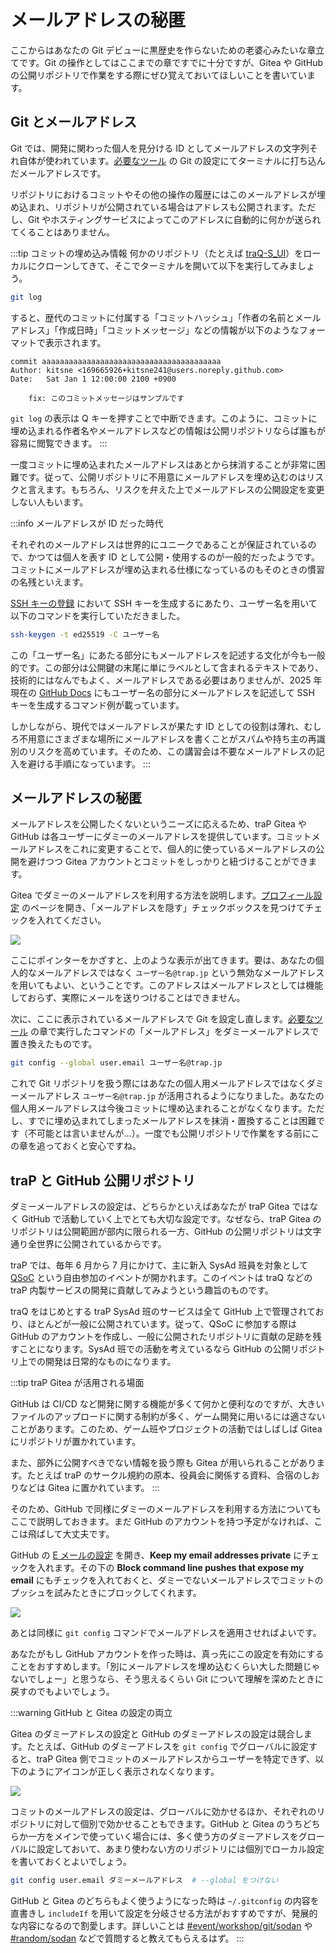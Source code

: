 # メールアドレスの秘匿

ここからはあなたの Git デビューに黒歴史を作らないための老婆心みたいな章立てです。Git の操作としてはここまでの章ですでに十分ですが、Gitea や GitHub の公開リポジトリで作業をする際にぜひ覚えておいてほしいことを書いています。

## Git とメールアドレス

Git では、開発に関わった個人を見分ける ID としてメールアドレスの文字列それ自体が使われています。[必要なツール](/text/chapter-1/requirements.html#git-の設定) の Git の設定にてターミナルに打ち込んだメールアドレスです。

リポジトリにおけるコミットやその他の操作の履歴にはこのメールアドレスが埋め込まれ、リポジトリが公開されている場合はアドレスも公開されます。ただし、Git やホスティングサービスによってこのアドレスに自動的に何かが送られてくることはありません。

:::tip コミットの埋め込み情報
何かのリポジトリ（たとえば [traQ-S_UI](https://github.com/traPtitech/traQ_S-UI)）をローカルにクローンしてきて、そこでターミナルを開いて以下を実行してみましょう。

```sh
git log
```

すると、歴代のコミットに付属する「コミットハッシュ」「作者の名前とメールアドレス」「作成日時」「コミットメッセージ」などの情報が以下のようなフォーマットで表示されます。

```
commit aaaaaaaaaaaaaaaaaaaaaaaaaaaaaaaaaaaaaaaa
Author: kitsne <169665926+kitsne241@users.noreply.github.com>
Date:   Sat Jan 1 12:00:00 2100 +0900

    fix: このコミットメッセージはサンプルです
```

`git log` の表示は Q キーを押すことで中断できます。このように、コミットに埋め込まれる作者名やメールアドレスなどの情報は公開リポジトリならば誰もが容易に閲覧できます。
:::

一度コミットに埋め込まれたメールアドレスはあとから抹消することが非常に困難です。従って、公開リポジトリに不用意にメールアドレスを埋め込むのはリスクと言えます。もちろん、リスクを弁えた上でメールアドレスの公開設定を変更しない人もいます。

:::info メールアドレスが ID だった時代

それぞれのメールアドレスは世界的にユニークであることが保証されているので、かつては個人を表す ID として公開・使用するのが一般的だったようです。コミットにメールアドレスが埋め込まれる仕様になっているのもそのときの慣習の名残といえます。

[SSH キーの登録](/text/chapter-1/gitea-ssh.html#ssh-%E3%82%AD%E3%83%BC%E3%81%AE%E7%94%9F%E6%88%90) において SSH キーを生成するにあたり、ユーザー名を用いて以下のコマンドを実行していただきました。
```sh
ssh-keygen -t ed25519 -C ユーザー名
```

この「ユーザー名」にあたる部分にもメールアドレスを記述する文化が今も一般的です。この部分は公開鍵の末尾に単にラベルとして含まれるテキストであり、技術的にはなんでもよく、メールアドレスである必要はありませんが、2025 年現在の [GitHub Docs](https://docs.github.com/ja/authentication/connecting-to-github-with-ssh/generating-a-new-ssh-key-and-adding-it-to-the-ssh-agent) にもユーザー名の部分にメールアドレスを記述して SSH キーを生成するコマンド例が載っています。

しかしながら、現代ではメールアドレスが果たす ID としての役割は薄れ、むしろ不用意にさまざまな場所にメールアドレスを書くことがスパムや持ち主の再識別のリスクを高めています。そのため、この講習会は不要なメールアドレスの記入を避ける手順になっています。
:::

## メールアドレスの秘匿

メールアドレスを公開したくないというニーズに応えるため、traP Gitea や GitHub は各ユーザーにダミーのメールアドレスを提供しています。コミットメールアドレスをこれに変更することで、個人的に使っているメールアドレスの公開を避けつつ Gitea アカウントとコミットをしっかりと紐づけることができます。

Gitea でダミーのメールアドレスを利用する方法を説明します。[プロフィール設定](https://git.trap.jp/user/settings) のページを開き、「メールアドレスを隠す」チェックボックスを見つけてチェックを入れてください。

![](https://md.trap.jp/uploads/upload_230ac119709bf6d24ec44cd12165da49.png)

ここにポインターをかざすと、上のような表示が出てきます。要は、あなたの個人的なメールアドレスではなく `ユーザー名@trap.jp` という無効なメールアドレスを用いてもよい、ということです。このアドレスはメールアドレスとしては機能しておらず、実際にメールを送りつけることはできません。

次に、ここに表示されているメールアドレスで Git を設定し直します。[必要なツール](/text/chapter-1/requirements.html#git-%E3%81%AE%E8%A8%AD%E5%AE%9A) の章で実行したコマンドの「メールアドレス」をダミーメールアドレスで置き換えたものです。

```sh
git config --global user.email ユーザー名@trap.jp
```

これで Git リポジトリを扱う際にはあなたの個人用メールアドレスではなくダミーメールアドレス `ユーザー名@trap.jp` が活用されるようになりました。あなたの個人用メールアドレスは今後コミットに埋め込まれることがなくなります。ただし、すでに埋め込まれてしまったメールアドレスを抹消・置換することは困難です（不可能とは言いませんが…）。一度でも公開リポジトリで作業をする前にこの章を追っておくと安心ですね。

## traP と GitHub 公開リポジトリ

ダミーメールアドレスの設定は、どちらかといえばあなたが traP Gitea ではなく GitHub で活動していく上でとても大切な設定です。なぜなら、traP Gitea のリポジトリは公開範囲が部内に限られる一方、GitHub の公開リポジトリは文字通り全世界に公開されているからです。

traP では、毎年 6 月から 7 月にかけて、主に新入 SysAd 班員を対象として [QSoC](https://q.trap.jp/channels/team/SysAd/QSoC) という自由参加のイベントが開かれます。このイベントは traQ などの traP 内製サービスの開発に貢献してみようという趣旨のものです。

traQ をはじめとする traP SysAd 班のサービスは全て GitHub 上で管理されており、ほとんどが一般に公開されています。従って、QSoC に参加する際は GitHub のアカウントを作成し、一般に公開されたリポジトリに貢献の足跡を残すことになります。SysAd 班での活動を考えているなら GitHub の公開リポジトリ上での開発は日常的なものになります。

:::tip traP Gitea が活用される場面

GitHub は CI/CD など開発に関する機能が多くて何かと便利なのですが、大きいファイルのアップロードに関する制約が多く、ゲーム開発に用いるには適さないことがあります。このため、ゲーム班やプロジェクトの活動ではしばしば Gitea にリポジトリが置かれています。

また、部外に公開すべきでない情報を扱う際も Gitea が用いられることがあります。たとえば traP のサークル規約の原本、役員会に関係する資料、合宿のしおりなどは Gitea に置かれています。
:::

そのため、GitHub で同様にダミーのメールアドレスを利用する方法についてもここで説明しておきます。まだ GitHub のアカウントを持つ予定がなければ、ここは飛ばして大丈夫です。

GitHub の [E メールの設定](https://github.com/settings/emails) を開き、**Keep my email addresses private** にチェックを入れます。その下の **Block command line pushes that expose my email** にもチェックを入れておくと、ダミーでないメールアドレスでコミットのプッシュを試みたときにブロックしてくれます。

![](https://md.trap.jp/uploads/upload_eb48eee1fa4b71416a70d5dd830c3d70.png)

あとは同様に `git config` コマンドでメールアドレスを適用させればよいです。

あなたがもし GitHub アカウントを作った時は、真っ先にこの設定を有効にすることをおすすめします。「別にメールアドレスを埋め込むくらい大した問題じゃないでしょー」と思うなら、そう思えるくらい Git について理解を深めたときに戻すのでもよいでしょう。

:::warning GitHub と Gitea の設定の両立

Gitea のダミーアドレスの設定と GitHub のダミーアドレスの設定は競合します。たとえば、GitHub のダミーアドレスを `git config` でグローバルに設定すると、traP Gitea 側でコミットのメールアドレスからユーザーを特定できず、以下のようにアイコンが正しく表示されなくなります。

![](https://md.trap.jp/uploads/upload_cd347e3ea6e9506d8f224bd8686aa294.png)

コミットのメールアドレスの設定は、グローバルに効かせるほか、それぞれのリポジトリに対して個別で効かせることもできます。GitHub と Gitea のうちどちらか一方をメインで使っていく場合には、多く使う方のダミーアドレスをグローバルに設定しておいて、あまり使わない方のリポジトリには個別でローカル設定を書いておくとよいでしょう。

```sh
git config user.email ダミーメールアドレス  # --global をつけない
```

GitHub と Gitea のどちらもよく使うようになった時は `~/.gitconfig` の内容を直書きし `includeIf` を用いて設定を分岐させる方法がおすすめですが、発展的な内容になるので割愛します。詳しいことは [#event/workshop/git/sodan](https://q.trap.jp/channels/event/workshop/git/sodan) や [#random/sodan](https://q.trap.jp/channels/random/sodan) などで質問すると教えてもらえるはず。
:::